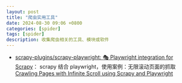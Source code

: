 ```yaml
---
layout: post
title: "爬虫实用工具"
date: 2024-08-30 09:06 +0800
categories: [spider]
tags: [spider]
description: 收集爬虫相关的工具、模块或软件
---
```






- [scrapy-plugins/scrapy-playwright: 🎭 Playwright integration for Scrapy](https://github.com/scrapy-plugins/scrapy-playwright)： scrapy 结合 playwright，使用案例：无限滚动页面的抓取 [Crawling Pages with Infinite Scroll using Scrapy and Playwright](https://www.xiegerts.com/post/infinite-scroll-scrapy-playwright/)
